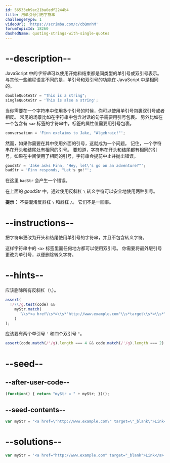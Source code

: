 ```yaml
---
id: 56533eb9ac21ba0edf2244b4
title: 用单引号引用字符串
challengeType: 1
videoUrl: 'https://scrimba.com/c/cbQmnhM'
forumTopicId: 18260
dashedName: quoting-strings-with-single-quotes
---
```


# --description--

JavaScript 中的<dfn>字符串</dfn>可以使用开始和结束都是同类型的单引号或双引号表示。 与其他一些编程语言不同的是，单引号和双引号的功能在 JavaScript 中是相同的。

```js
doubleQuoteStr = "This is a string"; 
singleQuoteStr = 'This is also a string';
```

当你需要在一个字符串中使用多个引号的时候，你可以使用单引号包裹双引号或者相反。 常见的场景比如在字符串中包含对话的句子需要用引号包裹。 另外比如在一个包含有 `<a>` 标签的字符串中，标签的属性值需要用引号包裹。

```js
conversation = 'Finn exclaims to Jake, "Algebraic!"';
```

然而，如果你需要在其中使用外面的引号，这就成为一个问题。 记住，一个字符串在开头和结尾处有相同的引号。 要知道，字符串在开头和结尾都有相同的引号，如果在中间使用了相同的引号，字符串会提前中止并抛出错误。

```js
goodStr = 'Jake asks Finn, "Hey, let\'s go on an adventure?"'; 
badStr = 'Finn responds, "Let's go!"';
```

在这里 `badStr` 会产生一个错误。

在上面的 <dfn>goodStr</dfn> 中，通过使用反斜杠 `\` 转义字符可以安全地使用两种引号。

**提示：** 不要混淆反斜杠 `\` 和斜杠 `/`。 它们不是一回事。

# --instructions--

把字符串更改为开头和结尾使用单引号的字符串，并且不包含转义字符。

这样字符串中的 `<a>` 标签里面任何地方都可以使用双引号。 你需要将最外层引号更改为单引号，以便删除转义字符。

# --hints--

应该删除所有反斜杠（`\`）。

```js
assert(
  !/\\/g.test(code) &&
    myStr.match(
      '\\s*<a href\\s*=\\s*"http://www.example.com"\\s*target\\s*=\\s*"_blank">\\s*Link\\s*</a>\\s*'
    )
);
```

应该要有两个单引号 `'` 和四个双引号 `"`。

```js
assert(code.match(/"/g).length === 4 && code.match(/'/g).length === 2);
```

# --seed--

## --after-user-code--

```js
(function() { return "myStr = " + myStr; })();
```

## --seed-contents--

```js
var myStr = "<a href=\"http://www.example.com\" target=\"_blank\">Link</a>";
```

# --solutions--

```js
var myStr = '<a href="http://www.example.com" target="_blank">Link</a>';
```
